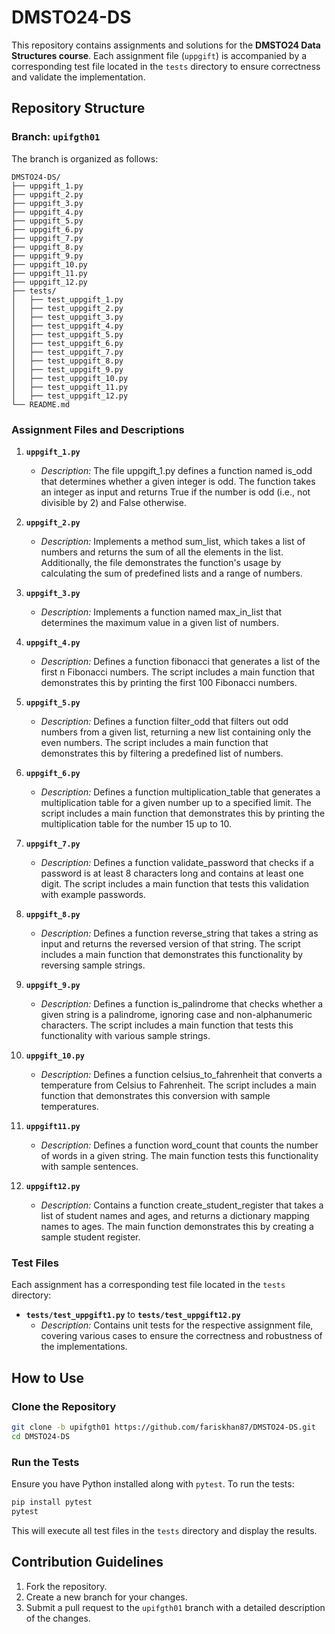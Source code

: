 # DMSTO24-DS

This repository contains assignments and solutions for the **DMSTO24 Data Structures course**. Each assignment file (`uppgift`) is accompanied by a corresponding test file located in the `tests` directory to ensure correctness and validate the implementation.

## Repository Structure

### Branch: `upifgth01`

The branch is organized as follows:

```
DMSTO24-DS/
├── uppgift_1.py
├── uppgift_2.py
├── uppgift_3.py
├── uppgift_4.py
├── uppgift_5.py
├── uppgift_6.py
├── uppgift_7.py
├── uppgift_8.py
├── uppgift_9.py
├── uppgift_10.py
├── uppgift_11.py
├── uppgift_12.py
├── tests/
│   ├── test_uppgift_1.py
│   ├── test_uppgift_2.py
│   ├── test_uppgift_3.py
│   ├── test_uppgift_4.py
│   ├── test_uppgift_5.py
│   ├── test_uppgift_6.py
│   ├── test_uppgift_7.py
│   ├── test_uppgift_8.py
│   ├── test_uppgift_9.py
│   ├── test_uppgift_10.py
│   ├── test_uppgift_11.py
│   ├── test_uppgift_12.py
└── README.md
```

### Assignment Files and Descriptions

1. **`uppgift_1.py`**
   - *Description:* The file uppgift_1.py defines a function named is_odd that determines whether a given integer is odd. The function takes an integer as input and returns True if the number is odd (i.e., not divisible by 2) and False otherwise.

2. **`uppgift_2.py`**
   - *Description:* Implements a method sum_list, which takes a list of numbers and returns the sum of all the elements in the list. Additionally, the file demonstrates the function's usage by calculating the sum of predefined lists and a range of numbers.

3. **`uppgift_3.py`**
   - *Description:*  Implements a function named max_in_list that determines the maximum value in a given list of numbers.

4. **`uppgift_4.py`**
   - *Description:* Defines a function fibonacci that generates a list of the first n Fibonacci numbers. The script includes a main function that demonstrates this by printing the first 100 Fibonacci numbers.

5. **`uppgift_5.py`**
   - *Description:* Defines a function filter_odd that filters out odd numbers from a given list, returning a new list containing only the even numbers. The script includes a main function that demonstrates this by filtering a predefined list of numbers.

6. **`uppgift_6.py`**
   - *Description:* Defines a function multiplication_table that generates a multiplication table for a given number up to a specified limit. The script includes a main function that demonstrates this by printing the multiplication table for the number 15 up to 10.

7. **`uppgift_7.py`**
   - *Description:* Defines a function validate_password that checks if a password is at least 8 characters long and contains at least one digit. The script includes a main function that tests this validation with example passwords.
8. **`uppgift_8.py`**
   - *Description:* Defines a function reverse_string that takes a string as input and returns the reversed version of that string. The script includes a main function that demonstrates this functionality by reversing sample strings.

9. **`uppgift_9.py`**
   - *Description:* Defines a function is_palindrome that checks whether a given string is a palindrome, ignoring case and non-alphanumeric characters. The script includes a main function that tests this functionality with various sample strings.

10. **`uppgift_10.py`**
    - *Description:* Defines a function celsius_to_fahrenheit that converts a temperature from Celsius to Fahrenheit. The script includes a main function that demonstrates this conversion with sample temperatures.

11. **`uppgift11.py`**
    - *Description:* Defines a function word_count that counts the number of words in a given string. The main function tests this functionality with sample sentences.

12. **`uppgift12.py`**
    - *Description:* Contains a function create_student_register that takes a list of student names and ages, and returns a dictionary mapping names to ages. The main function demonstrates this by creating a sample student register.

### Test Files

Each assignment has a corresponding test file located in the `tests` directory:

- **`tests/test_uppgift1.py`** to **`tests/test_uppgift12.py`**
  - *Description:* Contains unit tests for the respective assignment file, covering various cases to ensure the correctness and robustness of the implementations.

## How to Use

### Clone the Repository

```bash
git clone -b upifgth01 https://github.com/fariskhan87/DMSTO24-DS.git
cd DMSTO24-DS
```

### Run the Tests

Ensure you have Python installed along with `pytest`. To run the tests:

```bash
pip install pytest
pytest
```

This will execute all test files in the `tests` directory and display the results.

## Contribution Guidelines

1. Fork the repository.
2. Create a new branch for your changes.
3. Submit a pull request to the `upifgth01` branch with a detailed description of the changes.
